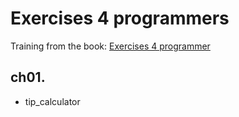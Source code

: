 # Exercises 4 programmers

Training from the book: [Exercises 4 programmer](http://ebook.insightbook.co.kr/book/45)
## ch01.

- tip_calculator


